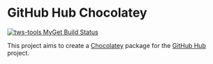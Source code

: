 # GitHub Hub Chocolatey
[![tws-tools MyGet Build Status](https://www.myget.org/BuildSource/Badge/tws-tools?identifier=dc971930-d265-4341-847a-7b67e254334b)](https://www.myget.org/)

This project aims to create a [Chocolatey](https://chocolatey.org/) package for the [GitHub Hub](https://github.com/github/hub) project.
